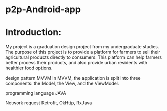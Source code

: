 # p2p-Android-app


# Introduction: 
My project is a graduation design project from my undergraduate studies. The purpose of this project is to provide a platform for farmers to sell their agricultural products directly to consumers. This platform can help farmers better process their products, and also provide urban residents with healthier food options.

design pattern
MVVM
In MVVM, the application is split into three components: the Model, the View, and the ViewModel. 

programming language
JAVA

Network request
Retrofit, OkHttp, RxJava
